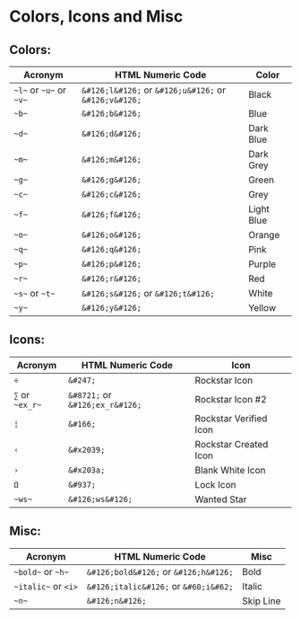 # Colors, Icons and Misc

## Colors:
Acronym | HTML Numeric Code | Color
------- | ----------------- | -----
`~l~` or `~u~` or `~v~` | `&#126;l&#126;` or `&#126;u&#126;` or `&#126;v&#126;` | Black
`~b~` | `&#126;b&#126;` | Blue
`~d~` | `&#126;d&#126;` | Dark Blue
`~m~` | `&#126;m&#126;` | Dark Grey
`~g~` | `&#126;g&#126;` | Green
`~c~` | `&#126;c&#126;` | Grey
`~f~` | `&#126;f&#126;` | Light Blue
`~o~` | `&#126;o&#126;` | Orange
`~q~` | `&#126;q&#126;` | Pink
`~p~` | `&#126;p&#126;` | Purple
`~r~` | `&#126;r&#126;` | Red
`~s~` or `~t~` | `&#126;s&#126;` or `&#126;t&#126;` | White
`~y~` | `&#126;y&#126;` | Yellow


## Icons:
Acronym | HTML Numeric Code | Icon
------- | ----------------- | ----
`÷` | `&#247;` | Rockstar Icon
`∑` or `~ex_r~` | `&#8721;` or `&#126;ex_r&#126;` | Rockstar Icon #2
`¦` | `&#166;` | Rockstar Verified Icon
`‹` | `&#x2039;` | Rockstar Created Icon
`›` | `&#x203a;` |Blank White Icon
`Ω` | `&#937;` | Lock Icon
`~ws~` | `&#126;ws&#126;` | Wanted Star

## Misc:
Acronym | HTML Numeric Code | Misc
------- | ----------------- | ----
`~bold~` or `~h~` | `&#126;bold&#126;` or `&#126;h&#126;` | Bold
`~italic~` or `<i>` | `&#126;italic&#126;` or `&#60;i&#62;` | Italic
`~n~` | `&#126;n&#126;` | Skip Line